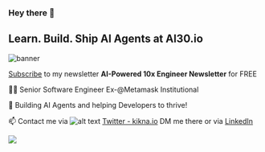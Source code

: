 ### Hey there 👋

## Learn. Build. Ship AI Agents at AI30.io

![banner](https://github.com/user-attachments/assets/02d63b40-603e-46fb-bb5c-c24e8a95acff)


[Subscribe](https://newsletter.ai30.io) to my newsletter **AI-Powered 10x Engineer Newsletter** for FREE


👨‍💻 Senior Software Engineer Ex-@Metamask Institutional

🤩 Building AI Agents and helping Developers to thrive!

📫 Contact me via ![alt text][1.2] [Twitter - kikna.io](https://twitter.com/kiknaio) DM me there or via [LinkedIn](https://www.linkedin.com/in/giorgikiknadze/)

[1.2]: http://i.imgur.com/wWzX9uB.png

<!--
**kiknaio/kiknaio** is a ✨ _special_ ✨ repository because its `README.md` (this file) appears on your GitHub profile.

Here are some ideas to get you started:

- 🔭 I’m currently working on ...
- 🌱 I’m currently learning ...
- 👯 I’m looking to collaborate on ...
- 🤔 I’m looking for help with ...
- 💬 Ask me about ...
- 📫 How to reach me: ...
- 😄 Pronouns: ...
- ⚡ Fun fact: ...
-->
![](https://komarev.com/ghpvc/?username=kiknaio&color=blue)
